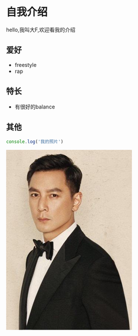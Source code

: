 # 自我介绍

hello,我叫大F,欢迎看我的介绍

## 爱好
- freestyle
- rap

## 特长
- 有很好的balance

## 其他
``` javascript
console.log('我的照片')
```
![我的照片](photo.jpg)
